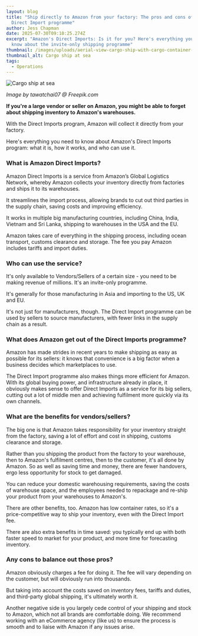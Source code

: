 ```yaml
---
layout: blog
title: "Ship directly to Amazon from your factory: The pros and cons of Amazon's
  Direct Import programme"
author: Jess Chapman
date: 2025-07-30T09:10:25.274Z
excerpt: "Amazon's Direct Imports: Is it for you? Here's everything you need to
  know about the invite-only shipping programme"
thumbnail: /images/uploads/aerial-view-cargo-ship-with-cargo-container-sea.jpg
thumbnail_alt: Cargo ship at sea
tags:
  - Operations
---
```

<!--StartFragment-->

![Cargo ship at sea](/images/uploads/aerial-view-cargo-ship-with-cargo-container-sea.jpg "Image by tawatchai07 Freepik.com")

*Image by tawatchai07 @ Freepik.com*

**If you're a large vendor or seller on Amazon, you might be able to forget about shipping inventory to Amazon's warehouses.** 

With the Direct Imports program, Amazon will collect it directly from your factory. 

Here's everything you need to know about Amazon's Direct Imports program: what it is, how it works, and who can use it. 

### What is Amazon Direct Imports?

Amazon Direct Imports is a service from Amazon’s Global Logistics Network, whereby Amazon collects your inventory directly from factories and ships it to its warehouses. 

It streamlines the import process, allowing brands to cut out third parties in the supply chain, saving costs and improving efficiency.

It works in multiple big manufacturing countries, including China, India, Vietnam and Sri Lanka, shipping to warehouses in the USA and the EU. 

Amazon takes care of everything in the shipping process, including ocean transport, customs clearance and storage. The fee you pay Amazon includes tariffs and import duties.

### Who can use the service?

It's only available to Vendors/Sellers of a certain size - you need to be making revenue of millions. It's an invite-only programme.

It's generally for those manufacturing in Asia and importing to the US, UK and EU. 

It's not just for manufacturers, though. The Direct Import programme can be used by sellers to source manufacturers, with fewer links in the supply chain as a result. 

### What does Amazon get out of the Direct Imports programme? 

Amazon has made strides in recent years to make shipping as easy as possible for its sellers: it knows that convenience is a big factor when a business decides which marketplaces to use.  

The Direct Import programme also makes things more efficient for Amazon. With its global buying power, and infrastructure already in place, it obviously makes sense to offer Direct Imports as a service for its big sellers, cutting out a lot of middle men and achieving fulfilment more quickly via its own channels.

### What are the benefits for vendors/sellers? 

The big one is that Amazon takes responsibility for your inventory straight from the factory, saving a lot of effort and cost in shipping, customs clearance and storage. 

Rather than you shipping the product from the factory to your warehouse, then to Amazon's fulfilment centres, then to the customer, it's all done by Amazon. So as well as saving time and money, there are fewer handovers, ergo less opportunity for stock to get damaged. 

You can reduce your domestic warehousing requirements, saving the costs of warehouse space, and the employees needed to repackage and re-ship your product from your warehouses to Amazon's. 

There are other benefits, too. Amazon has low container rates, so it's a price-competitive way to ship your inventory, even with the Direct Import fee.

There are also extra benefits in time saved: you typically end up with both faster speed to market for your product, and more time for forecasting inventory.

### Any cons to balance out those pros?

Amazon obviously charges a fee for doing it. The fee will vary depending on the customer, but will obviously run into thousands.

But taking into account the costs saved on inventory fees, tariffs and duties, and third-party global shipping, it's ultimately worth it. 

Another negative side is you largely cede control of your shipping and stock to Amazon, which not all brands are comfortable doing. We recommend working with an eCommerce agency (like us) to ensure the process is smooth and to liaise with Amazon if any issues arise.

<!--EndFragment-->